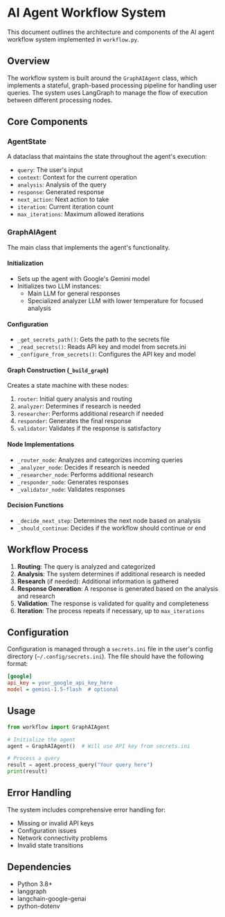 # AI Agent Workflow System

This document outlines the architecture and components of the AI agent workflow system implemented in `workflow.py`.

## Overview

The workflow system is built around the `GraphAIAgent` class, which implements a stateful, graph-based processing pipeline for handling user queries. The system uses LangGraph to manage the flow of execution between different processing nodes.

## Core Components

### AgentState

A dataclass that maintains the state throughout the agent's execution:
- `query`: The user's input
- `context`: Context for the current operation
- `analysis`: Analysis of the query
- `response`: Generated response
- `next_action`: Next action to take
- `iteration`: Current iteration count
- `max_iterations`: Maximum allowed iterations

### GraphAIAgent

The main class that implements the agent's functionality.

#### Initialization
- Sets up the agent with Google's Gemini model
- Initializes two LLM instances:
  - Main LLM for general responses
  - Specialized analyzer LLM with lower temperature for focused analysis

#### Configuration
- `_get_secrets_path()`: Gets the path to the secrets file
- `_read_secrets()`: Reads API key and model from secrets.ini
- `_configure_from_secrets()`: Configures the API key and model

#### Graph Construction (`_build_graph`)

Creates a state machine with these nodes:
1. `router`: Initial query analysis and routing
2. `analyzer`: Determines if research is needed
3. `researcher`: Performs additional research if needed
4. `responder`: Generates the final response
5. `validator`: Validates if the response is satisfactory

#### Node Implementations
- `_router_node`: Analyzes and categorizes incoming queries
- `_analyzer_node`: Decides if research is needed
- `_researcher_node`: Performs additional research
- `_responder_node`: Generates responses
- `_validator_node`: Validates responses

#### Decision Functions
- `_decide_next_step`: Determines the next node based on analysis
- `_should_continue`: Decides if the workflow should continue or end

## Workflow Process

1. **Routing**: The query is analyzed and categorized
2. **Analysis**: The system determines if additional research is needed
3. **Research** (if needed): Additional information is gathered
4. **Response Generation**: A response is generated based on the analysis and research
5. **Validation**: The response is validated for quality and completeness
6. **Iteration**: The process repeats if necessary, up to `max_iterations`

## Configuration

Configuration is managed through a `secrets.ini` file in the user's config directory (`~/.config/secrets.ini`). The file should have the following format:

```ini
[google]
api_key = your_google_api_key_here
model = gemini-1.5-flash  # optional
```

## Usage

```python
from workflow import GraphAIAgent

# Initialize the agent
agent = GraphAIAgent()  # Will use API key from secrets.ini

# Process a query
result = agent.process_query("Your query here")
print(result)
```

## Error Handling

The system includes comprehensive error handling for:
- Missing or invalid API keys
- Configuration issues
- Network connectivity problems
- Invalid state transitions

## Dependencies

- Python 3.8+
- langgraph
- langchain-google-genai
- python-dotenv
